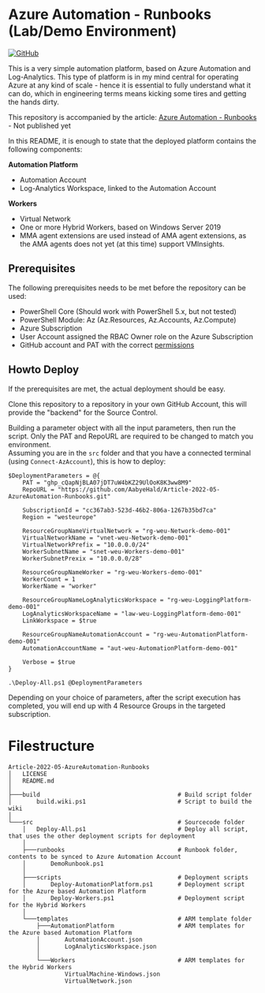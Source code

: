 # Azure Automation - Runbooks (Lab/Demo Environment)
[![GitHub](https://img.shields.io/github/license/AabyeHald/Article-2022-05-AzureAutomation-Runbooks?style=plastic)](https://github.com/AabyeHald/Article-2022-05-AzureAutomation-Runbooks/blob/main/LICENSE)

This is a very simple automation platform, based on Azure Automation and Log-Analytics. This type of platform is in my mind central for operating Azure at any kind of scale - hence it is essential to fully understand what it can do, which in engineering terms means kicking some tires and getting the hands dirty.

This repository is accompanied by the article: [Azure Automation - Runbooks](https://blog.aabyehald.com/article/Azure-Automation-Runbooks/) - Not published yet

In this README, it is enough to state that the deployed platform contains the following components:

**Automation Platform**
- Automation Account
- Log-Analytics Workspace, linked to the Automation Account

**Workers**
- Virtual Network
- One or more Hybrid Workers, based on Windows Server 2019
- MMA agent extensions are used instead of AMA agent extensions, as the AMA agents does not yet (at this time) support VMInsights.

## Prerequisites
The following prerequisites needs to be met before the repository can be used:

- PowerShell Core (Should work with PowerShell 5.x, but not tested)
- PowerShell Module: Az (Az.Resources, Az.Accounts, Az.Compute)
- Azure Subscription
- User Account assigned the RBAC Owner role on the Azure Subscription
- GitHub account and PAT with the correct [permissions](https://docs.microsoft.com/en-us/azure/automation/source-control-integration#personal-access-token-pat-permissions)

## Howto Deploy
If the prerequisites are met, the actual deployment should be easy.

Clone this repository to a repository in your own GitHub Account, this will provide the "backend" for the Source Control. 

Building a parameter object with all the input parameters, then run the script. Only the PAT and RepoURL are required to be changed to match you environment.<br>
Assuming you are in the ```src``` folder and that you have a connected terminal (using ```Connect-AzAccount```), this is how to deploy:

```
$DeploymentParameters = @{
    PAT = "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"
    RepoURL = "https://github.com/AabyeHald/Article-2022-05-AzureAutomation-Runbooks.git"

    SubscriptionId = "cc367ab3-523d-46b2-806a-1267b35bd7ca"
    Region = "westeurope"

    ResourceGroupNameVirtualNetwork = "rg-weu-Network-demo-001"
    VirtualNetworkName = "vnet-weu-Network-demo-001"
    VirtualNetworkPrefix = "10.0.0.0/24"
    WorkerSubnetName = "snet-weu-Workers-demo-001"
    WorkerSubnetPrexix = "10.0.0.0/28"

    ResourceGroupNameWorker = "rg-weu-Workers-demo-001"
    WorkerCount = 1
    WorkerName = "worker"

    ResourceGroupNameLogAnalyticsWorkspace = "rg-weu-LoggingPlatform-demo-001"
    LogAnalyticsWorkspaceName = "law-weu-LoggingPlatform-demo-001"
    LinkWorkspace = $true

    ResourceGroupNameAutomationAccount = "rg-weu-AutomationPlatform-demo-001"
    AutomationAccountName = "aut-weu-AutomationPlatform-demo-001"

    Verbose = $true
}

.\Deploy-All.ps1 @DeploymentParameters
```

Depending on your choice of parameters, after the script execution has completed, you will end up with 4 Resource Groups in the targeted subscription.

# Filestructure
```
Article-2022-05-AzureAutomation-Runbooks
│   LICENSE
│   README.md
│   
├───build                                       # Build script folder
│       build.wiki.ps1                          # Script to build the wiki
│       
└───src                                         # Sourcecode folder
    │   Deploy-All.ps1                          # Deploy all script, that uses the other deployment scripts for deployment
    │   
    ├───runbooks                                # Runbook folder, contents to be synced to Azure Automation Account
    │       DemoRunbook.ps1
    │       
    ├───scripts                                 # Deployment scripts
    │       Deploy-AutomationPlatform.ps1       # Deployment script for the Azure based Automation Platform
    │       Deploy-Workers.ps1                  # Deployment script for the Hybrid Workers
    │
    └───templates                               # ARM template folder
        ├───AutomationPlatform                  # ARM templates for the Azure based Automation Platform
        │       AutomationAccount.json
        │       LogAnalyticsWorkspace.json
        │
        └───Workers                             # ARM templates for the Hybrid Workers
                VirtualMachine-Windows.json
                VirtualNetwork.json
```